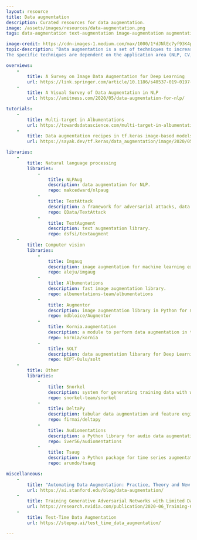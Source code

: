 ```yaml
---
layout: resource
title: Data augmentation
description: Curated resources for data augmentation.
image: /assets/images/resources/data-augmentation.png
tags: data-augmentation text-augmentation image-augmentation augmentation

image-credit: https://cdn-images-1.medium.com/max/1000/1*dJNlEc7yf93K4pjRJL55PA.png
topic-description: "Data augmentation is a set of techniques to increase both the quantity and diversity of the dataset without collecting more data.
The specific techniques are dependent on the application area (NLP, CV, audio, etc.)."

overviews:
    -
        title: A Survey on Image Data Augmentation for Deep Learning
        url: https://link.springer.com/article/10.1186/s40537-019-0197-0
    -
        title: A Visual Survey of Data Augmentation in NLP
        url: https://amitness.com/2020/05/data-augmentation-for-nlp/

tutorials:
    -
        title: Multi-target in Albumentations
        url: https://towardsdatascience.com/multi-target-in-albumentations-16a777e9006e?source=friends_link&sk=8c3579aa48cfea5e5c703bda6fe5451c
    -
        title: Data augmentation recipes in tf.keras image-based models
        url: https://sayak.dev/tf.keras/data_augmentation/image/2020/05/10/augmemtation-recipes.html

libraries:
    -
        title: Natural language processing
        libraries:
            -
                title: NLPAug
                description: data augmentation for NLP.
                repo: makcedward/nlpaug
            -
                title: TextAttack
                description: a framework for adversarial attacks, data augmentation, and model training in NLP.
                repo: QData/TextAttack
            -
                title: TextAugment
                description: text augmentation library.
                repo: dsfsi/textaugment
    -
        title: Computer vision
        libraries:
            -
                title: Imgaug
                description: image augmentation for machine learning experiments.
                repo: aleju/imgaug
            -
                title: Albumentations
                description: fast image augmentation library.
                repo: albumentations-team/albumentations
            -
                title: Augmentor
                description: image augmentation library in Python for machine learning.
                repo: mdbloice/Augmentor
            -
                title: Kornia.augmentation
                description: a module to perform data augmentation in the GPU.
                repo: kornia/kornia
            -
                title: SOLT
                description: data augmentation libarary for Deep Learning, which supports images, segmentation masks, labels and keypoints.
                repo: MIPT-Oulu/solt
    -
        title: Other
        libraries:
            -
                title: Snorkel
                description: system for generating training data with weak supervision.
                repo: snorkel-team/snorkel
            -
                title: DeltaPy⁠⁠
                description: tabular data augmentation and feature engineering.
                repo: firmai/deltapy
            -
                title: Audiomentations
                description: a Python library for audio data augmentation.
                repo: iver56/audiomentations
            -
                title: Tsaug
                description: a Python package for time series augmentation.
                repo: arundo/tsaug

miscellaneous:
    -
        title: "Automating Data Augmentation: Practice, Theory and New Direction"
        url: https://ai.stanford.edu/blog/data-augmentation/
    -
        title: Training Generative Adversarial Networks with Limited Data
        url: https://research.nvidia.com/publication/2020-06_Training-Generative-Adversarial
    -
        title: Test-Time Data Augmentation
        url: https://stepup.ai/test_time_data_augmentation/

---
```

